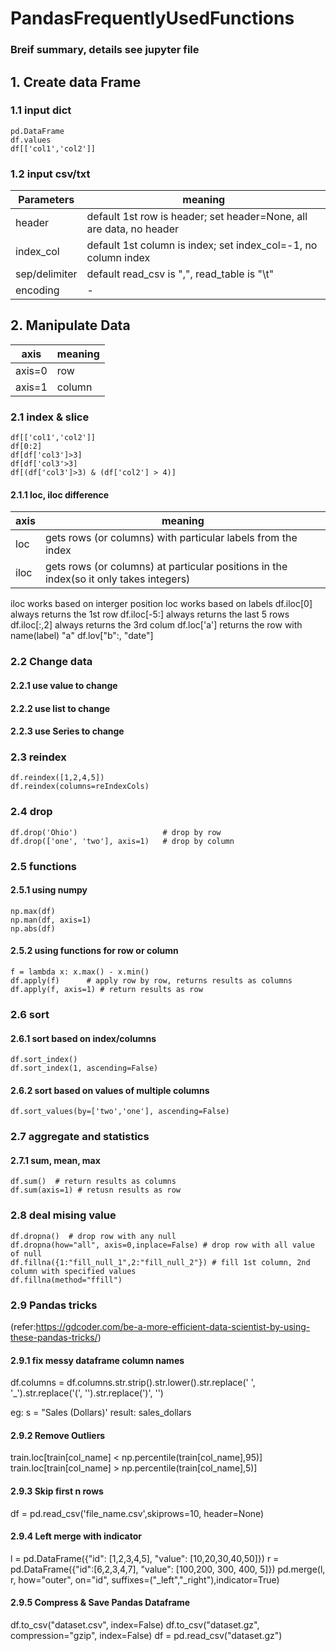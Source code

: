 # PandasFrequentlyUsedFunctions
### Breif summary, details see jupyter file
## 1. Create data Frame
### 1.1 input dict
    pd.DataFrame
    df.values
    df[['col1','col2']]
### 1.2 input csv/txt
| Parameters  | meaning |
| ------------- | ------------- |
| header  | default 1st row is header; set header=None, all are data, no header  |
| index_col  | default 1st column is index; set index_col=-1, no column index  |
| sep/delimiter  | default read_csv is ",", read_table is "\t"  |
| encoding  | -  |
## 2. Manipulate Data
| axis | meaning |
| ------ | ------ |
| axis=0  | row |
| axis=1  | column |
### 2.1 index & slice
    df[['col1','col2']]
    df[0:2]
    df[df['col3']>3]
    df[df['col3'>3]
    df[(df['col3']>3) & (df['col2'] > 4)]
#### 2.1.1 loc, iloc difference 
| axis | meaning   |
|------|------|
|   loc  | gets rows (or columns) with particular labels from the index|
|   iloc  | gets rows (or columns) at particular positions in the index(so it only takes integers)|
iloc works based on interger position
loc works based on labels
    df.iloc[0]  always returns the 1st row
    df.iloc[-5:] always returns the last 5 rows
    df.iloc[:,2] always returns the 3rd colum
    df.loc['a'] returns the row with name(label) "a"
    df.lov["b":, "date"]
### 2.2 Change data
#### 2.2.1 use value to change
#### 2.2.2 use list to change
#### 2.2.3 use Series to change
### 2.3 reindex
    df.reindex([1,2,4,5])
    df.reindex(columns=reIndexCols)
### 2.4 drop
    df.drop('Ohio')                   # drop by row
    df.drop(['one', 'two'], axis=1)   # drop by column
### 2.5 functions
#### 2.5.1 using numpy
    np.max(df)
    np.man(df, axis=1)
    np.abs(df)
#### 2.5.2 using functions for row or column
    f = lambda x: x.max() - x.min()
    df.apply(f)      # apply row by row, returns results as columns
    df.apply(f, axis=1) # return results as row
### 2.6 sort
#### 2.6.1 sort based on index/columns
    df.sort_index()
    df.sort_index(1, ascending=False)
#### 2.6.2 sort based on values of multiple columns
    df.sort_values(by=['two','one'], ascending=False)
### 2.7 aggregate and statistics
#### 2.7.1 sum, mean, max
    df.sum()  # return results as columns
    df.sum(axis=1) # retusn results as row
### 2.8 deal mising value
    df.dropna()  # drop row with any null
    df.dropna(how="all", axis=0,inplace=False) # drop row with all value of null
    df.fillna({1:"fill_null_1",2:"fill_null_2"}) # fill 1st column, 2nd column with specified values
    df.fillna(method="ffill")    
    
 ### 2.9 Pandas tricks 
 (refer:https://gdcoder.com/be-a-more-efficient-data-scientist-by-using-these-pandas-tricks/)
 
#### 2.9.1 fix messy dataframe column names
df.columns = df.columns.str.strip().str.lower().str.replace(' ', '_').str.replace('(', '').str.replace(')', '')

eg:
s = "Sales (Dollars)'
result: sales_dollars

#### 2.9.2 Remove Outliers
train.loc[train[col_name] < np.percentile(train[col_name],95)]
train.loc[train[col_name] > np.percentile(train[col_name],5)]

#### 2.9.3 Skip first n rows
df = pd.read_csv('file_name.csv',skiprows=10, header=None)

#### 2.9.4 Left merge with indicator

l = pd.DataFrame({"id": [1,2,3,4,5], "value": [10,20,30,40,50]})
r = pd.DataFrame({"id":[6,2,3,4,7], "value": [100,200, 300, 400, 5]})
pd.merge(l, r, how="outer", on="id", suffixes=("_left","_right"),indicator=True)

#### 2.9.5 Compress & Save Pandas Dataframe
df.to_csv("dataset.csv", index=False)
df.to_csv("dataset.gz", compression="gzip", index=False)
df = pd.read_csv("dataset.gz")

